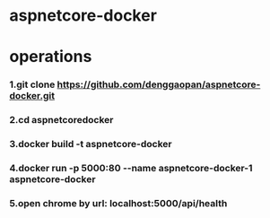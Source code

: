 # aspnetcore-docker

# operations
### 1.git clone https://github.com/denggaopan/aspnetcore-docker.git
### 2.cd aspnetcoredocker
### 3.docker build -t aspnetcore-docker
### 4.docker run -p 5000:80 --name aspnetcore-docker-1 aspnetcore-docker
### 5.open chrome by url: localhost:5000/api/health
